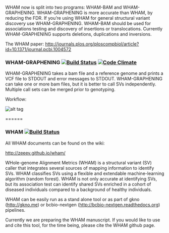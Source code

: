 WHAM now is split into two programs: WHAM-BAM and WHAM-GRAPHENING.  WHAM-GRAPHENING is more accurate than WHAM, by reducing the FDR.  If you’re using WHAM for general structural variant discovery use WHAM-GRAPHENING.  WHAM-BAM should be used for associations testing and discovery of insertions or translocations.  Currently WHAM-GRAPHENING supports deletions, duplications and inversions.

The WHAM paper:
http://journals.plos.org/ploscompbiol/article?id=10.1371/journal.pcbi.1004572



### WHAM-GRAPHENING [![Build Status](https://travis-ci.org/zeeev/wham.svg?branch=master)](https://travis-ci.org/zeeev/wham) [![Code Climate](https://codeclimate.com/github/zeeev/wham/badges/gpa.svg)](https://codeclimate.com/github/zeeev/wham)

WHAM-GRAPHENING takes a bam file and a reference genome and prints a VCF file to STDOUT and error messages to STDOUT.  WHAM-GRAPHENING can take one or more bam files, but it is better to call SVs independently.  Multiple call sets can be merged prior to genotyping. 


Workflow:

![alt tag](https://github.com/zeeev/wham/blob/master/docs/wg.png)

======

### WHAM [![Build Status](https://travis-ci.org/zeeev/wham.svg?branch=master)](https://travis-ci.org/zeeev/wham)

All WHAM documents can be found on the wiki:

http://zeeev.github.io/wham/

WHole-genome Alignment Metrics (WHAM) is a structural variant (SV) caller that integrates several sources of mapping information to identify SVs.  WHAM classifies SVs using a flexible and extendable machine-learning algorithm (random forest).  WHAM is not only accurate at identifying SVs, but its association test can identify shared SVs enriched in a cohort of diseased individuals compared to a background of healthy individuals.   

WHAM can be easily run as a stand alone tool or as part of gkno (http://gkno.me) or bcbio-nextgen (http://bcbio-nextgen.readthedocs.org) pipelines.  

Currently we are preparing the WHAM manuscript.  If you would like to use and cite this tool, for the time being, please cite the WHAM github page.



